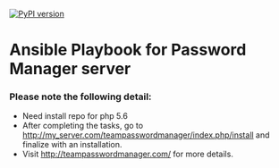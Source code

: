 [![PyPI version](https://img.shields.io/pypi/v/ansible.svg)](https://pypi.python.org/pypi/ansible/2.4.2.0)
# Ansible Playbook for Password Manager server

### Please note the following detail:
- Need install repo for php 5.6
- After completing the tasks, go to http://my_server.com/teampasswordmanager/index.php/install and finalize with an installation.
- Visit http://teampasswordmanager.com/ for more details.
